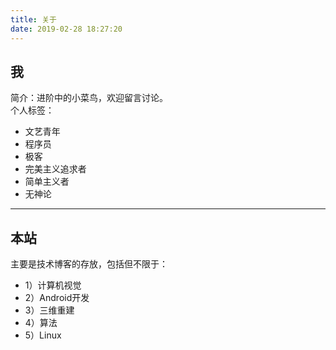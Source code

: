 ```yaml
---
title: 关于
date: 2019-02-28 18:27:20
---
```

## 我
简介：进阶中的小菜鸟，欢迎留言讨论。    
个人标签：
+ 文艺青年
+ 程序员
+ 极客
+ 完美主义追求者
+ 简单主义者
+ 无神论

---

## 本站

主要是技术博客的存放，包括但不限于：
+ 1）计算机视觉
+ 2）Android开发
+ 3）三维重建
+ 4）算法
+ 5）Linux

